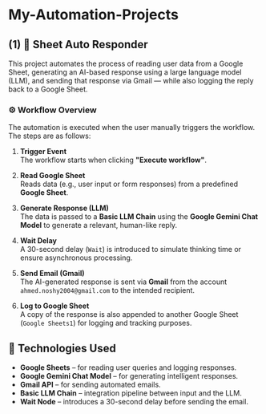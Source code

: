 # My-Automation-Projects


## (1) 📩 Sheet Auto Responder

This project automates the process of reading user data from a Google Sheet, generating an AI-based response using a large language model (LLM), and sending that response via Gmail — while also logging the reply back to a Google Sheet.

### ⚙️ Workflow Overview

The automation is executed when the user manually triggers the workflow. The steps are as follows:

1. **Trigger Event**  
   The workflow starts when clicking **"Execute workflow"**.

2. **Read Google Sheet**  
   Reads data (e.g., user input or form responses) from a predefined **Google Sheet**.

3. **Generate Response (LLM)**  
   The data is passed to a **Basic LLM Chain** using the **Google Gemini Chat Model** to generate a relevant, human-like reply.

4. **Wait Delay**  
   A 30-second delay (`Wait`) is introduced to simulate thinking time or ensure asynchronous processing.

5. **Send Email (Gmail)**  
   The AI-generated response is sent via **Gmail** from the account `ahmed.noshy2004@gmail.com` to the intended recipient.

6. **Log to Google Sheet**  
   A copy of the response is also appended to another Google Sheet (`Google Sheets1`) for logging and tracking purposes.

## 🧠 Technologies Used

- **Google Sheets** – for reading user queries and logging responses.
- **Google Gemini Chat Model** – for generating intelligent responses.
- **Gmail API** – for sending automated emails.
- **Basic LLM Chain** – integration pipeline between input and the LLM.
- **Wait Node** – introduces a 30-second delay before sending the email.
